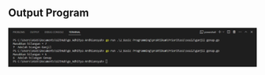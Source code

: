 ## Output Program
![Prioritas1-2.](https://github.com/Adhitya2808/Go_Adhitya-Ardhiansyah/blob/main/2_Basic-Programming/Screenshoot/prioritas1-2.png)
